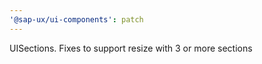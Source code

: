 ```yaml
---
'@sap-ux/ui-components': patch
---
```


UISections. Fixes to support resize with 3 or more sections
